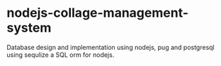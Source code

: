 # nodejs-collage-management-system
Database design and implementation using nodejs, pug and postgresql using sequlize a SQL orm for nodejs.
